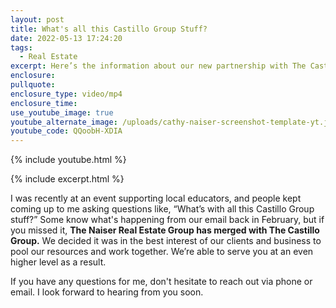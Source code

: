 ```yaml
---
layout: post
title: What's all this Castillo Group Stuff?
date: 2022-05-13 17:24:20
tags:
  - Real Estate
excerpt: Here’s the information about our new partnership with The Castillo Group.
enclosure:
pullquote:
enclosure_type: video/mp4
enclosure_time:
use_youtube_image: true
youtube_alternate_image: /uploads/cathy-naiser-screenshot-template-yt.jpeg
youtube_code: QQoobH-XDIA
---
```

{% include youtube.html %}

{% include excerpt.html %}

I was recently at an event supporting local educators, and people kept coming up to me asking questions like, “What’s with all this Castillo Group stuff?” Some know what's happening from our email back in February, but if you missed it, **The Naiser Real Estate Group has merged with The Castillo Group.** We decided it was in the best interest of our clients and business to pool our resources and work together. We’re able to serve you at an even higher level as a result.&nbsp;

If you have any questions for me, don't hesitate to reach out via phone or email. I look forward to hearing from you soon.
